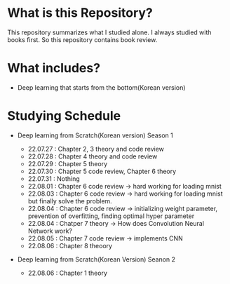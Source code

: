 # What is this Repository?
This repository summarizes what I studied alone. I always studied with books first. So this repository contains book review.

# What includes?
+ Deep learning that starts from the bottom(Korean version)

# Studying Schedule
+ Deep learning from Scratch(Korean version) Season 1
  + 22.07.27 : Chapter 2, 3 theory and code review
  + 22.07.28 : Chapter 4 theory and code review
  + 22.07.29 : Chapter 5 theory
  + 22.07.30 : Chapter 5 code review, Chapter 6 theory
  + 22.07.31 : Nothing
  + 22.08.01 : Chapter 6 code review -> hard working for loading mnist
  + 22.08.03 : Chapter 6 code review -> hard working for loading mnist but finally solve the problem. 
  + 22.08.04 : Chapter 6 code review -> initializing weight parameter, prevention of overfitting, finding optimal hyper parameter
  + 22.08.04 : Chatper 7 theory -> How does Convolution Neural Network work?
  + 22.08.05 : Chapter 7 code review -> implements CNN  
  + 22.08.06 : Chapter 8 theoory
  
+ Deep learning from Scratch(Korean Version) Seanon 2
  + 22.08.06 : Chapter 1 theory
